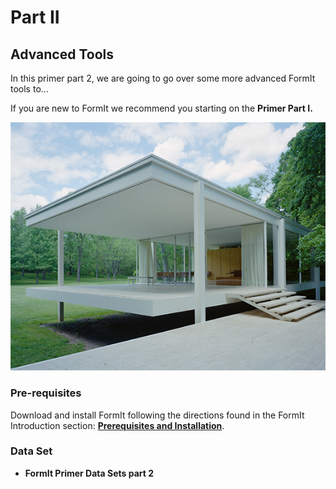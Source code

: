 # Part II

## Advanced Tools

In this primer part 2, we are going to go over some more advanced FormIt tools to...

If you are new to FormIt we recommend you starting on the **Primer Part I.**



![replace with Encode Pic](../.gitbook/assets/49e004f3-d500-4890-9188-e8a87c1e396a-2.png)

### Pre-requisites

Download and install FormIt following the directions found in the FormIt Introduction section: [**Prerequisites and Installation**](../formit-introduction/prerequisites-and-installation.md). 

### Data Set

* **FormIt Primer Data Sets part 2**

